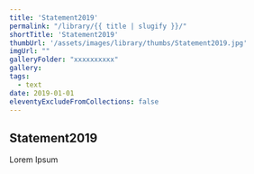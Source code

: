 ```yaml
---
title: 'Statement2019'
permalink: "/library/{{ title | slugify }}/"
shortTitle: 'Statement2019'
thumbUrl: '/assets/images/library/thumbs/Statement2019.jpg'
imgUrl: ""
galleryFolder: "xxxxxxxxxx"
gallery:
tags:
  - text
date: 2019-01-01
eleventyExcludeFromCollections: false
---
```



<h2>Statement2019</h2>
<p>Lorem Ipsum</p>
